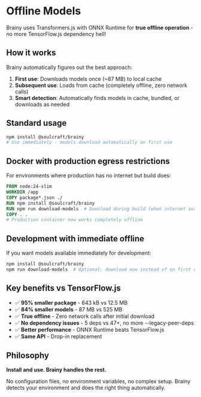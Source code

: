 # Offline Models

Brainy uses Transformers.js with ONNX Runtime for **true offline operation** - no more TensorFlow.js dependency hell!

## How it works

Brainy automatically figures out the best approach:

1. **First use**: Downloads models once (~87 MB) to local cache
2. **Subsequent use**: Loads from cache (completely offline, zero network calls)  
3. **Smart detection**: Automatically finds models in cache, bundled, or downloads as needed

## Standard usage

```bash
npm install @soulcraft/brainy
# Use immediately - models download automatically on first use
```

## Docker with production egress restrictions

For environments where production has no internet but build does:

```dockerfile
FROM node:24-slim
WORKDIR /app
COPY package*.json ./
RUN npm install @soulcraft/brainy
RUN npm run download-models  # Download during build (when internet available)
COPY . .
# Production container now works completely offline
```

## Development with immediate offline

If you want models available immediately for development:

```bash
npm install @soulcraft/brainy
npm run download-models  # Optional: download now instead of on first use
```

## Key benefits vs TensorFlow.js

- ✅ **95% smaller package** - 643 kB vs 12.5 MB  
- ✅ **84% smaller models** - 87 MB vs 525 MB
- ✅ **True offline** - Zero network calls after initial download
- ✅ **No dependency issues** - 5 deps vs 47+, no more --legacy-peer-deps
- ✅ **Better performance** - ONNX Runtime beats TensorFlow.js
- ✅ **Same API** - Drop-in replacement

## Philosophy

**Install and use. Brainy handles the rest.**

No configuration files, no environment variables, no complex setup. Brainy detects your environment and does the right thing automatically.